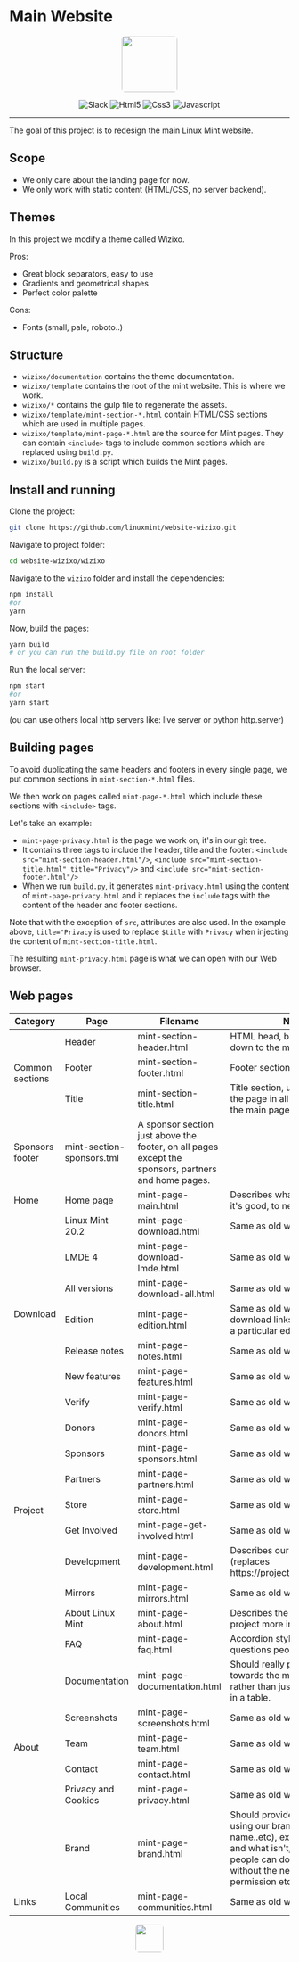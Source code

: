 # Main Website

<p align="center">
  <img src="img\logo.svg" height="100" style="border-radius: 6px" />
</p>

<p align="center">
<img alt="Slack" src="https://img.shields.io/badge/Slack-4A154B?style=for-the-badge&logo=slack&logoColor=white"/>
<img alt="Html5" src="https://img.shields.io/badge/HTML5-E34F26?style=for-the-badge&logo=html5&logoColor=white"/>
<img alt="Css3" src="https://img.shields.io/badge/CSS3-1572B6?style=for-the-badge&logo=css3&logoColor=white"/>
<img alt="Javascript" src="https://img.shields.io/badge/JavaScript-F7DF1E?style=for-the-badge&logo=javascript&logoColor=black"/>
</p>

<hr>

The goal of this project is to redesign the main Linux Mint website.

## Scope

- We only care about the landing page for now.
- We only work with static content (HTML/CSS, no server backend).

## Themes

In this project we modify a theme called Wizixo.

Pros:

- Great block separators, easy to use
- Gradients and geometrical shapes
- Perfect color palette

Cons:

- Fonts (small, pale, roboto..)

## Structure

- `wizixo/documentation` contains the theme documentation.
- `wizixo/template` contains the root of the mint website. This is where we work.
- `wizixo/*` contains the gulp file to regenerate the assets.
- `wizixo/template/mint-section-*.html` contain HTML/CSS sections which are used in multiple pages.
- `wizixo/template/mint-page-*.html` are the source for Mint pages. They can contain `<include>` tags to include common sections which are replaced using `build.py`.
- `wizixo/build.py` is a script which builds the Mint pages.

## Install and running

Clone the project:

```bash
git clone https://github.com/linuxmint/website-wizixo.git
```

Navigate to project folder:

```bash
cd website-wizixo/wizixo
```

Navigate to the `wizixo` folder and install the dependencies:

```bash
npm install
#or
yarn
```

Now, build the pages:

```bash
yarn build
# or you can run the build.py file on root folder
```

Run the local server:

```bash
npm start
#or
yarn start
```

(ou can use others local http servers like: live server or python http.server)

## Building pages

To avoid duplicating the same headers and footers in every single page, we put common sections in `mint-section-*.html` files.

We then work on pages called `mint-page-*.html` which include these sections with `<include>` tags.

Let's take an example:

- `mint-page-privacy.html` is the page we work on, it's in our git tree.
- It contains three tags to include the header, title and the footer: `<include src="mint-section-header.html"/>`, `<include src="mint-section-title.html" title="Privacy"/>` and `<include src="mint-section-footer.html"/>`
- When we run `build.py`, it generates `mint-privacy.html` using the content of `mint-page-privacy.html` and it replaces the `include` tags with the content of the header and footer sections.

Note that with the exception of `src`, attributes are also used. In the example above, `title="Privacy` is used to replace `$title` with `Privacy` when injecting the content of `mint-section-title.html`.

The resulting `mint-privacy.html` page is what we can open with our Web browser.

## Web pages

<table>
    <thead>
        <tr>
            <th>Category</th>
            <th>Page</th>
            <th>Filename</th>
            <th>Notes</th>
        </tr>
    </thead>
    <tbody>
        <tr>
            <td rowspan=3>Common sections</td>
            <td>Header</td>
            <td>mint-section-header.html</td>
            <td>HTML head, body all the way down to the menu (included).</td>
        </tr>
        <tr>
            <td>Footer</td>
            <td>mint-section-footer.html</td>
            <td>Footer section.</td>
        </tr>
        <tr>
            <td>Title</td>
            <td>mint-section-title.html</td>
            <td>Title section, used at the top of the page in all pages, except the main page.</td>
        </tr>
        <tr>
            <td>Sponsors footer</td>
            <td>mint-section-sponsors.tml</td>
            <td>A sponsor section just above the footer, on all pages except the sponsors, partners and home pages.</td>
        </tr>
        <tr>
            <td>Home</td>
            <td>Home page</td>
            <td>mint-page-main.html</td>
            <td>Describes what Mint is, why it's good, to newcomers.</td>
        </tr>
        <tr>
            <td rowspan=7>Download</td>
            <td>Linux Mint 20.2</td>
            <td>mint-page-download.html</td>
            <td>Same as old website</td>
        </tr>
        <tr>
            <td>LMDE 4</td>
            <td>mint-page-download-lmde.html</td>
            <td>Same as old website</td>
        </tr>
        <tr>
            <td>All versions</td>
            <td>mint-page-download-all.html</td>
            <td>Same as old website</td>
        </tr>
        <tr>
            <td>Edition</td>
            <td>mint-page-edition.html</td>
            <td>Same as old website, download links with mirrors for a particular edition</td>
        </tr>
        <tr>
            <td>Release notes</td>
            <td>mint-page-notes.html</td>
            <td>Same as old website</td>
        </tr>
        <tr>
            <td>New features</td>
            <td>mint-page-features.html</td>
            <td>Same as old website</td>
        </tr>
        <tr>
            <td>Verify</td>
            <td>mint-page-verify.html</td>
            <td>Same as old website</td>
        </tr>
        <tr>
            <td rowspan=7>Project</td>
            <td>Donors</td>
            <td>mint-page-donors.html</td>
            <td>Same as old website</td>
        </tr>
        <tr>
            <td>Sponsors</td>
            <td>mint-page-sponsors.html</td>
            <td>Same as old website</td>
        </tr>
        <tr>
            <td>Partners</td>
            <td>mint-page-partners.html</td>
            <td>Same as old website</td>
        </tr>
        <tr>
            <td>Store</td>
            <td>mint-page-store.html</td>
            <td>Same as old website</td>
        </tr>
        <tr>
            <td>Get Involved</td>
            <td>mint-page-get-involved.html</td>
            <td>Same as old website</td>
        </tr>
        <tr>
            <td>Development</td>
            <td>mint-page-development.html</td>
            <td>Describes our projects (replaces https://projects.linuxmint.com/) </td>
        </tr>
        <tr>
            <td>Mirrors</td>
            <td>mint-page-mirrors.html</td>
            <td>Same as old website</td>
        </tr>
      <tr>
            <td rowspan=8>About</td>
            <td>About Linux Mint</td>
            <td>mint-page-about.html</td>
            <td>Describes the OS and the project more in details.</td>
        </tr>
        <tr>
            <td>FAQ</td>
            <td>mint-page-faq.html</td>
            <td>Accordion style? Answer main questions people have.</td>
        </tr>
        <tr>
            <td>Documentation</td>
            <td>mint-page-documentation.html</td>
            <td>Should really push people towards the main documents rather than just list all of them in a table.</td>
        </tr>
        <tr>
            <td>Screenshots</td>
            <td>mint-page-screenshots.html</td>
            <td>Same as old website</td>
        </tr>
        <tr>
            <td>Team</td>
            <td>mint-page-team.html</td>
            <td>Same as old website</td>
        </tr>
        <tr>
            <td>Contact</td>
            <td>mint-page-contact.html</td>
            <td>Same as old website</td>
        </tr>
        <tr>
            <td>Privacy and Cookies</td>
            <td>mint-page-privacy.html</td>
            <td>Same as old website</td>
        </tr>
        <tr>
            <td>Brand</td>
            <td>mint-page-brand.html</td>
            <td>Should provide resources for using our brand (logo, name..etc), explain what is OK and what isn't, explain what people can do with Linux Mint without the need to ask for permission etc...</td>
        </tr>
      <tr>
            <td rowspan=1>Links</td>
            <td>Local Communities</td>
            <td>mint-page-communities.html</td>
            <td>Same as old website</td>
        </tr>
    </tbody>
</table>

<div align="center">

 <img src="./wizixo/template/img/favicon.ico" height="50" style="border-radius: 6px" />

</div>
